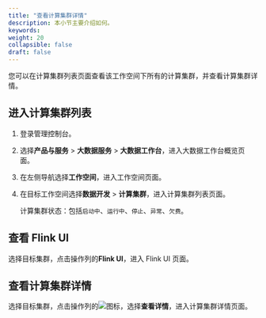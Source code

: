 ```yaml
---
title: "查看计算集群详情"
description: 本小节主要介绍如何。 
keywords: 
weight: 20
collapsible: false
draft: false
---
```


您可以在计算集群列表页面查看该工作空间下所有的计算集群，并查看计算集群详情。

## 进入计算集群列表

1. 登录管理控制台。
2. 选择**产品与服务** > **大数据服务** > **大数据工作台**，进入大数据工作台概览页面。
3. 在左侧导航选择**工作空间**，进入工作空间页面。
4. 在目标工作空间选择**数据开发** > **计算集群**，进入计算集群列表页面。   
   
   计算集群状态：包括`启动中`、`运行中`、`停止`、`异常`、`欠费`。

## 查看 Flink UI

选择目标集群，点击操作列的**Flink UI**，进入 Flink UI 页面。  

## 查看计算集群详情

选择目标集群，点击操作列的![](../../../../_images/icon_more_cluster.png)图标，选择**查看详情**，进入计算集群详情页面。    
